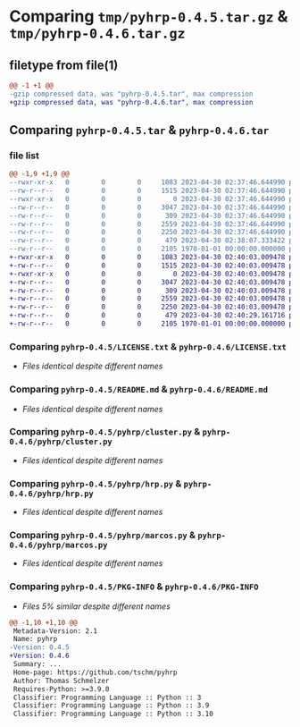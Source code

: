 # Comparing `tmp/pyhrp-0.4.5.tar.gz` & `tmp/pyhrp-0.4.6.tar.gz`

## filetype from file(1)

```diff
@@ -1 +1 @@
-gzip compressed data, was "pyhrp-0.4.5.tar", max compression
+gzip compressed data, was "pyhrp-0.4.6.tar", max compression
```

## Comparing `pyhrp-0.4.5.tar` & `pyhrp-0.4.6.tar`

### file list

```diff
@@ -1,9 +1,9 @@
--rwxr-xr-x   0        0        0     1083 2023-04-30 02:37:46.644990 pyhrp-0.4.5/LICENSE.txt
--rw-r--r--   0        0        0     1515 2023-04-30 02:37:46.644990 pyhrp-0.4.5/README.md
--rwxr-xr-x   0        0        0        0 2023-04-30 02:37:46.644990 pyhrp-0.4.5/pyhrp/__init__.py
--rw-r--r--   0        0        0     3047 2023-04-30 02:37:46.644990 pyhrp-0.4.5/pyhrp/cluster.py
--rw-r--r--   0        0        0      309 2023-04-30 02:37:46.644990 pyhrp-0.4.5/pyhrp/graph.py
--rw-r--r--   0        0        0     2559 2023-04-30 02:37:46.644990 pyhrp-0.4.5/pyhrp/hrp.py
--rw-r--r--   0        0        0     2250 2023-04-30 02:37:46.644990 pyhrp-0.4.5/pyhrp/marcos.py
--rw-r--r--   0        0        0      479 2023-04-30 02:38:07.333422 pyhrp-0.4.5/pyproject.toml
--rw-r--r--   0        0        0     2105 1970-01-01 00:00:00.000000 pyhrp-0.4.5/PKG-INFO
+-rwxr-xr-x   0        0        0     1083 2023-04-30 02:40:03.009478 pyhrp-0.4.6/LICENSE.txt
+-rw-r--r--   0        0        0     1515 2023-04-30 02:40:03.009478 pyhrp-0.4.6/README.md
+-rwxr-xr-x   0        0        0        0 2023-04-30 02:40:03.009478 pyhrp-0.4.6/pyhrp/__init__.py
+-rw-r--r--   0        0        0     3047 2023-04-30 02:40:03.009478 pyhrp-0.4.6/pyhrp/cluster.py
+-rw-r--r--   0        0        0      309 2023-04-30 02:40:03.009478 pyhrp-0.4.6/pyhrp/graph.py
+-rw-r--r--   0        0        0     2559 2023-04-30 02:40:03.009478 pyhrp-0.4.6/pyhrp/hrp.py
+-rw-r--r--   0        0        0     2250 2023-04-30 02:40:03.009478 pyhrp-0.4.6/pyhrp/marcos.py
+-rw-r--r--   0        0        0      479 2023-04-30 02:40:29.161716 pyhrp-0.4.6/pyproject.toml
+-rw-r--r--   0        0        0     2105 1970-01-01 00:00:00.000000 pyhrp-0.4.6/PKG-INFO
```

### Comparing `pyhrp-0.4.5/LICENSE.txt` & `pyhrp-0.4.6/LICENSE.txt`

 * *Files identical despite different names*

### Comparing `pyhrp-0.4.5/README.md` & `pyhrp-0.4.6/README.md`

 * *Files identical despite different names*

### Comparing `pyhrp-0.4.5/pyhrp/cluster.py` & `pyhrp-0.4.6/pyhrp/cluster.py`

 * *Files identical despite different names*

### Comparing `pyhrp-0.4.5/pyhrp/hrp.py` & `pyhrp-0.4.6/pyhrp/hrp.py`

 * *Files identical despite different names*

### Comparing `pyhrp-0.4.5/pyhrp/marcos.py` & `pyhrp-0.4.6/pyhrp/marcos.py`

 * *Files identical despite different names*

### Comparing `pyhrp-0.4.5/PKG-INFO` & `pyhrp-0.4.6/PKG-INFO`

 * *Files 5% similar despite different names*

```diff
@@ -1,10 +1,10 @@
 Metadata-Version: 2.1
 Name: pyhrp
-Version: 0.4.5
+Version: 0.4.6
 Summary: ...
 Home-page: https://github.com/tschm/pyhrp
 Author: Thomas Schmelzer
 Requires-Python: >=3.9.0
 Classifier: Programming Language :: Python :: 3
 Classifier: Programming Language :: Python :: 3.9
 Classifier: Programming Language :: Python :: 3.10
```

